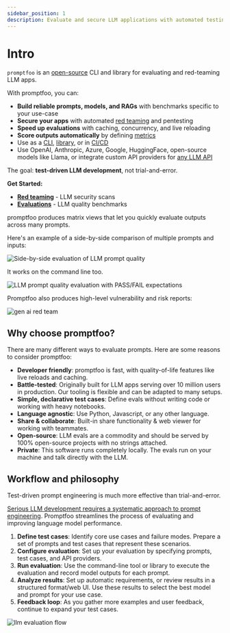 ```yaml
---
sidebar_position: 1
description: Evaluate and secure LLM applications with automated testing, red teaming, and benchmarking. Compare outputs across 50+ providers.
---
```


# Intro

`promptfoo` is an [open-source](https://github.com/promptfoo/promptfoo) CLI and library for evaluating and red-teaming LLM apps.

With promptfoo, you can:

- **Build reliable prompts, models, and RAGs** with benchmarks specific to your use-case
- **Secure your apps** with automated [red teaming](/docs/red-team) and pentesting
- **Speed up evaluations** with caching, concurrency, and live reloading
- **Score outputs automatically** by defining [metrics](/docs/configuration/expected-outputs)
- Use as a [CLI](/docs/usage/command-line), [library](/docs/usage/node-package), or in [CI/CD](/docs/integrations/github-action)
- Use OpenAI, Anthropic, Azure, Google, HuggingFace, open-source models like Llama, or integrate custom API providers for [any LLM API](/docs/providers)

The goal: **test-driven LLM development**, not trial-and-error.

<div style={{ border: '1px solid #90EE90', borderRadius: '4px', padding: '1rem', paddingTop: '2rem', backgroundColor: '#F0FFF0', marginBottom: '1rem', color: '#000000' }}>

**Get Started:**

- [**Red teaming**](/docs/red-team/quickstart) - LLM security scans
- [**Evaluations**](/docs/getting-started) - LLM quality benchmarks

</div>

promptfoo produces matrix views that let you quickly evaluate outputs across many prompts.

Here's an example of a side-by-side comparison of multiple prompts and inputs:

![Side-by-side evaluation of LLM prompt quality](https://github.com/promptfoo/promptfoo/assets/310310/ce5a7817-da82-4484-b26d-32474f1cabc5)

It works on the command line too.

![LLM prompt quality evaluation with PASS/FAIL expectations](https://user-images.githubusercontent.com/310310/236690475-b05205e8-483e-4a6d-bb84-41c2b06a1247.png)

Promptfoo also produces high-level vulnerability and risk reports:

![gen ai red team](/img/riskreport-1@2x.png)

## Why choose promptfoo?

There are many different ways to evaluate prompts. Here are some reasons to consider promptfoo:

- **Developer friendly**: promptfoo is fast, with quality-of-life features like live reloads and caching.
- **Battle-tested**: Originally built for LLM apps serving over 10 million users in production. Our tooling is flexible and can be adapted to many setups.
- **Simple, declarative test cases**: Define evals without writing code or working with heavy notebooks.
- **Language agnostic**: Use Python, Javascript, or any other language.
- **Share & collaborate**: Built-in share functionality & web viewer for working with teammates.
- **Open-source**: LLM evals are a commodity and should be served by 100% open-source projects with no strings attached.
- **Private**: This software runs completely locally. The evals run on your machine and talk directly with the LLM.

## Workflow and philosophy

Test-driven prompt engineering is much more effective than trial-and-error.

[Serious LLM development requires a systematic approach to prompt engineering](https://www.ianww.com/blog/2023/05/21/prompt-engineering-framework). Promptfoo streamlines the process of evaluating and improving language model performance.

1. **Define test cases**: Identify core use cases and failure modes. Prepare a set of prompts and test cases that represent these scenarios.
2. **Configure evaluation**: Set up your evaluation by specifying prompts, test cases, and API providers.
3. **Run evaluation**: Use the command-line tool or library to execute the evaluation and record model outputs for each prompt.
4. **Analyze results**: Set up automatic requirements, or review results in a structured format/web UI. Use these results to select the best model and prompt for your use case.
5. **Feedback loop**: As you gather more examples and user feedback, continue to expand your test cases.

![llm evaluation flow](/img/llm-evaluation-flow.svg)
